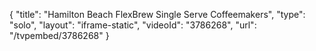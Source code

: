 {
    "title": "Hamilton Beach FlexBrew Single Serve Coffeemakers",
    "type": "solo",
    "layout": "iframe-static",
    "videoId": "3786268",
    "url": "\/tvpembed\/3786268"
}